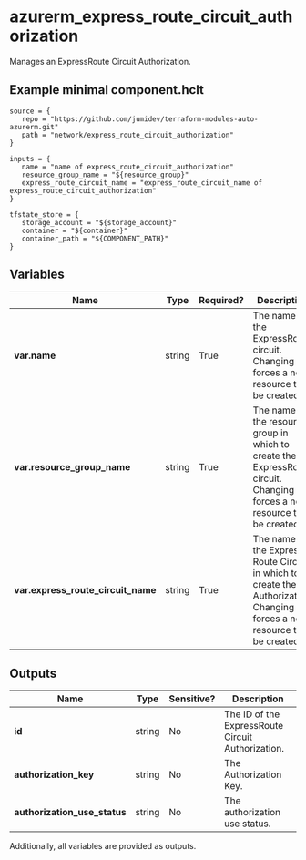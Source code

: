 # azurerm_express_route_circuit_authorization

Manages an ExpressRoute Circuit Authorization.

## Example minimal component.hclt

```hcl
source = {
   repo = "https://github.com/jumidev/terraform-modules-auto-azurerm.git" 
   path = "network/express_route_circuit_authorization" 
}

inputs = {
   name = "name of express_route_circuit_authorization" 
   resource_group_name = "${resource_group}" 
   express_route_circuit_name = "express_route_circuit_name of express_route_circuit_authorization" 
}

tfstate_store = {
   storage_account = "${storage_account}" 
   container = "${container}" 
   container_path = "${COMPONENT_PATH}" 
}

```

## Variables

| Name | Type | Required? |  Description |
| ---- | ---- | --------- |  ----------- |
| **var.name** | string | True | The name of the ExpressRoute circuit. Changing this forces a new resource to be created. | 
| **var.resource_group_name** | string | True | The name of the resource group in which to create the ExpressRoute circuit. Changing this forces a new resource to be created. | 
| **var.express_route_circuit_name** | string | True | The name of the Express Route Circuit in which to create the Authorization. Changing this forces a new resource to be created. | 



## Outputs

| Name | Type | Sensitive? | Description |
| ---- | ---- | --------- | --------- |
| **id** | string | No  | The ID of the ExpressRoute Circuit Authorization. | 
| **authorization_key** | string | No  | The Authorization Key. | 
| **authorization_use_status** | string | No  | The authorization use status. | 

Additionally, all variables are provided as outputs.

